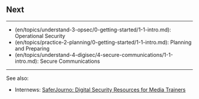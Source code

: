 ## Next

---
- (en/topics/understand-3-opsec/0-getting-started/1-1-intro.md): Operational Security
- (en/topics/practice-2-planning/0-getting-started/1-1-intro.md): Planning and Preparing
- (en/topics/understand-4-digisec/4-secure-communications/1-1-intro.md): Secure Communications
---
See also:
- Internews: [SaferJourno: Digital Security Resources for Media Trainers](saferjourno.internews.org/pdf/SaferJourno_Guide.pdf)

